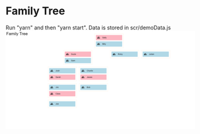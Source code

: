# Family Tree
Run "yarn" and then "yarn start". Data is stored in scr/demoData.js
![Screenshot](Screenshot.png)
